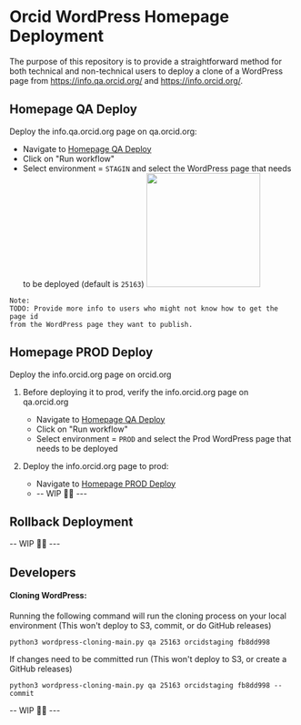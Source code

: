 # Orcid WordPress Homepage Deployment

The purpose of this repository is to provide a straightforward method for both technical and non-technical users to deploy a clone of a WordPress page from https://info.qa.orcid.org/ and https://info.orcid.org/.

## Homepage QA Deploy

Deploy the info.qa.orcid.org page on qa.orcid.org:

  -  Navigate to [Homepage QA Deploy](https://github.com/ORCID/orcid-wordpress-home-page-deploy/actions/workflows/qa-deploy.yml)
  -  Click on "Run workflow"
  -  Select environment = `STAGIN` and select the WordPress page that needs to be deployed (default is `25163`)
    <img src="https://github.com/ORCID/orcid-wordpress-home-page-deploy/assets/2119626/4c42594c-94a6-44fb-870a-624c9faf2b2a" height="200">

```
Note: 
TODO: Provide more info to users who might not know how to get the page id 
from the WordPress page they want to publish. 
```

## Homepage PROD Deploy

Deploy the info.orcid.org page on orcid.org

1.  Before deploying it to prod, verify the info.orcid.org page on qa.orcid.org
    - Navigate to [Homepage QA Deploy](https://github.com/ORCID/orcid-wordpress-home-page-deploy/actions/workflows/qa-deploy.yml)
    - Click on "Run workflow"
    - Select environment = `PROD` and select the Prod WordPress page that needs to be deployed

2. Deploy the info.orcid.org page to prod:
   - Navigate to [Homepage PROD Deploy](https://github.com/ORCID/orcid-wordpress-home-page-deploy/actions/workflows/prod-deploy.yml)
   - -- WIP 👷‍♂️ ---


## Rollback Deployment

-- WIP 👷‍♂️ ---

## Developers

#### Cloning WordPress:

Running the following command will run the cloning process on your local environment (This won't deploy to S3, commit, or do GitHub releases)

```
python3 wordpress-cloning-main.py qa 25163 orcidstaging fb8dd998
```

If changes need to be committed run (This won't deploy to S3, or create a GitHub releases)

```
python3 wordpress-cloning-main.py qa 25163 orcidstaging fb8dd998 --commit
```
-- WIP 👷‍♂️ ---
